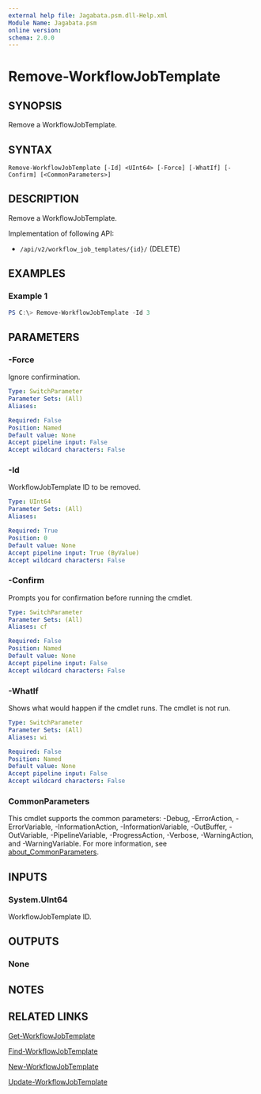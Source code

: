 ```yaml
---
external help file: Jagabata.psm.dll-Help.xml
Module Name: Jagabata.psm
online version:
schema: 2.0.0
---
```


# Remove-WorkflowJobTemplate

## SYNOPSIS
Remove a WorkflowJobTemplate.

## SYNTAX

```
Remove-WorkflowJobTemplate [-Id] <UInt64> [-Force] [-WhatIf] [-Confirm] [<CommonParameters>]
```

## DESCRIPTION
Remove a WorkflowJobTemplate.

Implementation of following API:  
- `/api/v2/workflow_job_templates/{id}/` (DELETE)

## EXAMPLES

### Example 1
```powershell
PS C:\> Remove-WorkflowJobTemplate -Id 3
```

## PARAMETERS

### -Force
Ignore confirmination.

```yaml
Type: SwitchParameter
Parameter Sets: (All)
Aliases:

Required: False
Position: Named
Default value: None
Accept pipeline input: False
Accept wildcard characters: False
```

### -Id
WorkflowJobTemplate ID to be removed.

```yaml
Type: UInt64
Parameter Sets: (All)
Aliases:

Required: True
Position: 0
Default value: None
Accept pipeline input: True (ByValue)
Accept wildcard characters: False
```

### -Confirm
Prompts you for confirmation before running the cmdlet.

```yaml
Type: SwitchParameter
Parameter Sets: (All)
Aliases: cf

Required: False
Position: Named
Default value: None
Accept pipeline input: False
Accept wildcard characters: False
```

### -WhatIf
Shows what would happen if the cmdlet runs.
The cmdlet is not run.

```yaml
Type: SwitchParameter
Parameter Sets: (All)
Aliases: wi

Required: False
Position: Named
Default value: None
Accept pipeline input: False
Accept wildcard characters: False
```

### CommonParameters
This cmdlet supports the common parameters: -Debug, -ErrorAction, -ErrorVariable, -InformationAction, -InformationVariable, -OutBuffer, -OutVariable, -PipelineVariable, -ProgressAction, -Verbose, -WarningAction, and -WarningVariable. For more information, see [about_CommonParameters](http://go.microsoft.com/fwlink/?LinkID=113216).

## INPUTS

### System.UInt64
WorkflowJobTemplate ID.

## OUTPUTS

### None
## NOTES

## RELATED LINKS

[Get-WorkflowJobTemplate](Get-WorkflowJobTemplate.md)

[Find-WorkflowJobTemplate](Find-WorkflowJobTemplate.md)

[New-WorkflowJobTemplate](New-WorkflowJobTemplate.md)

[Update-WorkflowJobTemplate](Update-WorkflowJobTemplate.md)
